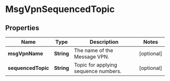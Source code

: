 

# MsgVpnSequencedTopic


## Properties

| Name | Type | Description | Notes |
|------------ | ------------- | ------------- | -------------|
|**msgVpnName** | **String** | The name of the Message VPN. |  [optional] |
|**sequencedTopic** | **String** | Topic for applying sequence numbers. |  [optional] |



